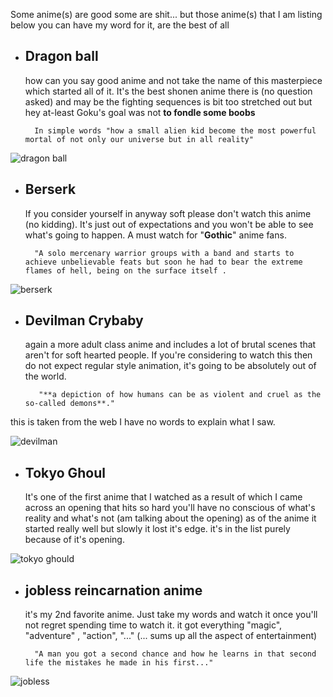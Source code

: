 Some anime(s) are good some are shit...
but those anime(s) that I am listing below you can have my word for it, are the best of all

- ## Dragon ball 
	how can you say good anime and not take the name of this masterpiece which started all of it.
	It's the best shonen anime there is (no question asked) and may be the fighting sequences is bit too stretched out but hey at-least Goku's goal was not 
	****to fondle some boobs****
	
		In simple words "how a small alien kid become the most powerful mortal of not only our universe but in all reality"

![dragon ball](https://media.tenor.com/zNn3XkGuBt8AAAAM/dragon-ball.gif)

- ## Berserk
	If you consider yourself in anyway soft please don't watch this anime (no kidding).
	It's just out of expectations and you won't be able to see what's going to happen.
	A must watch for "**Gothic**" anime fans.
	
		"A solo mercenary warrior groups with a band and starts to achieve unbelievable feats but soon he had to bear the extreme flames of hell, being on the surface itself .

![berserk](https://media.tenor.com/wxaQ78WDEREAAAAM/guts-berserk-banner.gif)

- ## Devilman Crybaby
	again a more adult class anime and includes a lot of brutal scenes that aren't for soft hearted people.
	If you're considering to watch this then do not expect regular style animation, it's going to be absolutely out of the world.

		 "**a depiction of how humans can be as violent and cruel as the so-called demons**." 
this is taken from the web I have no words to explain what I saw.

![devilman](https://media.tenor.com/FRZnArhGknAAAAAM/devil-devilman-crybaby.gif)

- ## Tokyo Ghoul
	It's one of the first anime that I watched as a result of which I came across an opening that hits so hard you'll have no conscious of what's reality and what's not (am talking about the opening)
	as of the anime it started really well but slowly it lost it's edge.
	it's in the list purely because of it's opening.

![tokyo ghould](https://media.tenor.com/72ScVNgTGpYAAAAM/kaneki-tokyo-ghoul.gif)

- ## jobless reincarnation anime
	it's my 2nd favorite anime.
	Just take my words and watch it once you'll not regret spending time to watch it.
	it got everything "magic", "adventure" , "action", "..." (... sums up all the aspect of entertainment)

		"A man you got a second chance and how he learns in that second life the mistakes he made in his first..."

![jobless](https://media.tenor.com/M4Rh1xZlvfUAAAAM/water.gif)

	